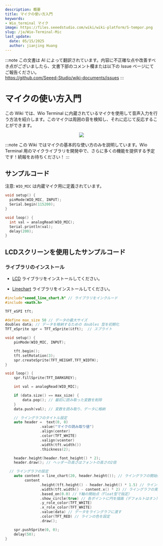 ```yaml
---
description: 概要
title: マイクの使い方入門
keywords:
- Wio_terminal マイク
image: https://files.seeedstudio.com/wiki/wiki-platform/S-tempor.png
slug: /ja/Wio-Terminal-Mic
last_update:
  date: 05/15/2025
  author: jianjing Huang
---
```

:::note
この文書は AI によって翻訳されています。内容に不正確な点や改善すべき点がございましたら、文書下部のコメント欄または以下の Issue ページにてご報告ください。  
https://github.com/Seeed-Studio/wiki-documents/issues
:::

# マイクの使い方入門

この Wiki では、Wio Terminal に内蔵されているマイクを使用して音声入力を行う方法を紹介します。このマイクは周囲の音を検知し、それに応じて反応することができます。

<div align="center"><img src="https://files.seeedstudio.com/wiki/Wio-Terminal/img/MIC.png"/></div>

:::note
この Wiki ではマイクの基本的な使い方のみを説明しています。Wio Terminal 用のマイクライブラリを開発中で、さらに多くの機能を提供する予定です！続報をお待ちください！
:::

## サンプルコード

注意: `WIO_MIC` は内蔵マイク用に定義されています。

```cpp
void setup() {
  pinMode(WIO_MIC, INPUT);
  Serial.begin(115200);
}

void loop() {
  int val = analogRead(WIO_MIC);
  Serial.println(val);
  delay(200);
}
```

## LCDスクリーンを使用したサンプルコード

### ライブラリのインストール

- [LCD](https://wiki.seeedstudio.com/Wio-Terminal-LCD-Overview/) ライブラリをインストールしてください。

- [Linechart](https://wiki.seeedstudio.com/Wio-Terminal-LCD-Linecharts/) ライブラリをインストールしてください。

```cpp
#include"seeed_line_chart.h" // ライブラリをインクルード
#include <math.h>

TFT_eSPI tft;

#define max_size 50 // データの最大サイズ
doubles data; // データを格納するための doubles 型を初期化
TFT_eSprite spr = TFT_eSprite(&tft);  // スプライト 

void setup() {
    pinMode(WIO_MIC, INPUT);

    tft.begin();
    tft.setRotation(3);
    spr.createSprite(TFT_HEIGHT,TFT_WIDTH);
}

void loop() {
    spr.fillSprite(TFT_DARKGREY);

    int val = analogRead(WIO_MIC);

    if (data.size() == max_size) {
        data.pop(); // 最初に読み取った変数を削除
    }
    data.push(val); // 変数を読み取り、データに格納

    // ライングラフのタイトル設定
    auto header =  text(0, 0)
                .value("マイクの読み取り値")
                .align(center)
                .color(TFT_WHITE)
                .valign(vcenter)
                .width(tft.width())
                .thickness(2);

    header.height(header.font_height() * 2);
    header.draw(); // ヘッダーの高さはフォントの高さの2倍

  // ライングラフの設定
    auto content = line_chart(20, header.height()); // ライングラフの開始位置 (x, y)
         content
                .height(tft.height() - header.height() * 1.5) // ライングラフの実際の高さ
                .width(tft.width() - content.x() * 2) // ライングラフの実際の幅
                .based_on(0.0) // Y軸の開始点（float型で指定）
                .show_circle(true) // 各ポイントに円を描画（デフォルトはオン）
                .y_role_color(TFT_WHITE)
                .x_role_color(TFT_WHITE)
                .value(data) // データをライングラフに渡す
                .color(TFT_RED) // ラインの色を設定
                .draw();

    spr.pushSprite(0, 0);
    delay(50);
}
```